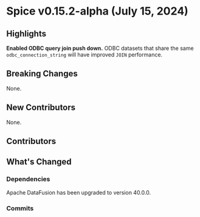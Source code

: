 # Spice v0.15.2-alpha (July 15, 2024)

## Highlights

**Enabled ODBC query join push down.** ODBC datasets that share the same `odbc_connection_string` will have improved `JOIN` performance.

## Breaking Changes

None.

## New Contributors

None.

## Contributors


## What's Changed

### Dependencies

Apache DataFusion has been upgraded to version 40.0.0.  

### Commits
